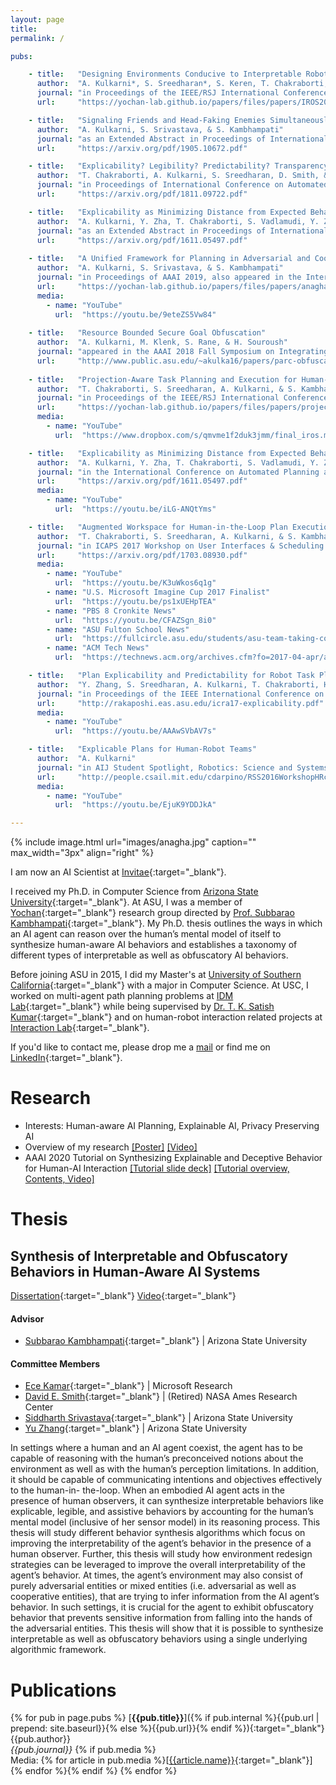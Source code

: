 ```yaml
---
layout: page
title:
permalink: /

pubs:

    - title:   "Designing Environments Conducive to Interpretable Robot Behavior"
      author:  "A. Kulkarni*, S. Sreedharan*, S. Keren, T. Chakraborti, D. Smith, & S. Kambhampati"
      journal: "in Proceedings of the IEEE/RSJ International Conference on Intelligent Robots and Systems (IROS) 2020."
      url:     "https://yochan-lab.github.io/papers/files/papers/IROS2020_design_for_explicability.pdf"

    - title:   "Signaling Friends and Head-Faking Enemies Simultaneously: Balancing Goal Obfuscation and Goal Legibility"
      author:  "A. Kulkarni, S. Srivastava, & S. Kambhampati"
      journal: "as an Extended Abstract in Proceedings of International Conference on Autonomous Agents and Multiagent Systems (AAMAS) 2020."
      url:     "https://arxiv.org/pdf/1905.10672.pdf"

    - title:   "Explicability? Legibility? Predictability? Transparency? Privacy? Security? The Emerging Landscape of Interpretable Agent Behavior"
      author:  "T. Chakraborti, A. Kulkarni, S. Sreedharan, D. Smith, & S. Kambhampati"
      journal: "in Proceedings of International Conference on Automated Planning and Scheduling (ICAPS) 2019."
      url:     "https://arxiv.org/pdf/1811.09722.pdf"

    - title:   "Explicability as Minimizing Distance from Expected Behavior"
      author:  "A. Kulkarni, Y. Zha, T. Chakraborti, S. Vadlamudi, Y. Zhang, & S. Kambhampati"
      journal: "as an Extended Abstract in Proceedings of International Conference on Autonomous Agents and Multiagent Systems (AAMAS) 2019."
      url:     "https://arxiv.org/pdf/1611.05497.pdf"
  
    - title:   "A Unified Framework for Planning in Adversarial and Cooperative Environments"
      author:  "A. Kulkarni, S. Srivastava, & S. Kambhampati"
      journal: "in Proceedings of AAAI 2019, also appeared in the International Conference on Automated Planning and Scheduling (ICAPS) 2018 Workshop on Planning and Robotics."
      url:     "https://yochan-lab.github.io/papers/files/papers/anagha-aaai-2019.pdf"
      media:
        - name: "YouTube"
          url:  "https://youtu.be/9eteZS5Vw84"
    
    - title:   "Resource Bounded Secure Goal Obfuscation"
      author:  "A. Kulkarni, M. Klenk, S. Rane, & H. Souroush"
      journal: "appeared in the AAAI 2018 Fall Symposium on Integrating Planning, Diagnosis and Causal Reasoning, and in AAAI 2019 Workshop on Plan, Activity and Intent Recognition."
      url:     "http://www.public.asu.edu/~akulka16/papers/parc-obfuscation-aaai.pdf"
      
    - title:   "Projection-Aware Task Planning and Execution for Human-in-the-Loop Operation of Robots in a Mixed-Reality Workspace"
      author:  "T. Chakraborti, S. Sreedharan, A. Kulkarni, & S. Kambhampati"
      journal: "in Proceedings of the IEEE/RSJ International Conference on Intelligent Robots and Systems (IROS) 2018, also appeared in HRI 2018 Workshop on Virtual, Augmented and Mixed Reality for Human-Robot Interaction, and in ICAPS 2018 Workshop on User Interfaces & Scheduling & Planning."
      url:     "https://yochan-lab.github.io/papers/files/papers/projection-aware.pdf"
      media:
        - name: "YouTube"
          url:  "https://www.dropbox.com/s/qmvme1f2duk3jmm/final_iros.mp4"

    - title:   "Explicability as Minimizing Distance from Expected Behavior"
      author:  "A. Kulkarni, Y. Zha, T. Chakraborti, S. Vadlamudi, Y. Zhang, & S. Kambhampati"
      journal: "in the International Conference on Automated Planning and Scheduling (ICAPS) 2018 Workshop on Explainable AI Planning."
      url:     "https://arxiv.org/pdf/1611.05497.pdf"
      media:
        - name: "YouTube"
          url:  "https://youtu.be/iLG-ANQtYms"

    - title:   "Augmented Workspace for Human-in-the-Loop Plan Execution"
      author:  "T. Chakraborti, S. Sreedharan, A. Kulkarni, & S. Kambhampati"
      journal: "in ICAPS 2017 Workshop on User Interfaces & Scheduling & Planning; and ICAPS 2017 System Demonstrations and Exhibits."
      url:     "https://arxiv.org/pdf/1703.08930.pdf"
      media:
        - name: "YouTube"
          url:  "https://youtu.be/K3uWkos6q1g"
        - name: "U.S. Microsoft Imagine Cup 2017 Finalist"
          url:  "https://youtu.be/ps1xUEHpTEA"
        - name: "PBS 8 Cronkite News"
          url:  "https://youtu.be/CFAZSgn_8i0"
        - name: "ASU Fulton School News"
          url:  "https://fullcircle.asu.edu/students/asu-team-taking-concept-closer-human-robot-connection-u-s-imagine-cup-finals/"
        - name: "ACM Tech News"
          url:  "https://technews.acm.org/archives.cfm?fo=2017-04-apr/apr-17-2017.html"

    - title:   "Plan Explicability and Predictability for Robot Task Planning"
      author:  "Y. Zhang, S. Sreedharan, A. Kulkarni, T. Chakraborti, H. H. Zhuo, & S. Kambhampati"
      journal: "in Proceedings of the IEEE International Conference on Robotics and Automation (ICRA) 2017, and also appeared in Robotics: Science and Systems (RSS) 2016 Workshop on Planning for Human-Robot Interaction: Shared Autonomy and Collaborative Robotics."
      url:     "http://rakaposhi.eas.asu.edu/icra17-explicability.pdf"
      media:
        - name: "YouTube"
          url:  "https://youtu.be/AAAwSVbAV7s"

    - title:   "Explicable Plans for Human-Robot Teams"
      author:  "A. Kulkarni"
      journal: "in AIJ Student Spotlight, Robotics: Science and Systems (RSS) 2016 Workshop on Planning for Human-Robot Interaction: Shared Autonomy and Collaborative Robotics."
      url:     "http://people.csail.mit.edu/cdarpino/RSS2016WorkshopHRcolla/abstracts/RSS16WS_AI_award_ExplicablePlans.pdf"
      media:
        - name: "YouTube"
          url:  "https://youtu.be/EjuK9YDDJkA"

---
```


{% include image.html url="images/anagha.jpg" caption="" max_width="3px" align="right" %}

I am now an AI Scientist at [Invitae](https://www.invitae.com/en){:target="_blank"}. 

I received my Ph.D. in Computer Science from [Arizona State University](http://www.asu.edu){:target="_blank"}. At ASU, I was a member of [Yochan](https://yochan-lab.github.io/home/){:target="_blank"} research group directed by [Prof. Subbarao Kambhampati](http://rakaposhi.eas.asu.edu/){:target="_blank"}. My Ph.D. thesis outlines the ways in which an AI agent can reason over the human’s mental model of itself to synthesize human-aware AI behaviors and establishes a taxonomy of different types of interpretable as well as obfuscatory AI behaviors. 

Before joining ASU in 2015, I did my Master's at [University of Southern California](http://www.usc.edu){:target="_blank"} with a major in Computer Science. At USC, I worked on multi-agent path planning problems at [IDM Lab](http://idm-lab.org){:target="_blank"} while being supervised by [Dr. T. K. Satish Kumar](https://www.tkskwork.org/){:target="_blank"} and on human-robot interaction related projects at [Interaction Lab](http://robotics.usc.edu/interaction/){:target="_blank"}.

If you'd like to contact me, please drop me a [mail](mailto:kulkarni.p.anagha@gmail.com) or find me on [LinkedIn](https://www.linkedin.com/in/anaghapk){:target="_blank"}.

# Research
* Interests: Human-aware AI Planning, Explainable AI, Privacy Preserving AI
* Overview of my research [[Poster]](https://www.dropbox.com/s/zxo80tsqxl40t5t/ResearchPoster.pdf?dl=0) [[Video]](https://youtu.be/WvjNAWtnCbs)
* AAAI 2020 Tutorial on Synthesizing Explainable and Deceptive Behavior for Human-AI Interaction
[[Tutorial slide deck]](https://www.dropbox.com/s/9z9iedehwhcxm22/tutorial.pdf?dl=0) [[Tutorial overview, Contents, Video]](https://yochan-lab.github.io/tutorial/AAAI-2020/)

# <a name="thesis"></a>Thesis

## Synthesis of Interpretable and Obfuscatory Behaviors in Human-Aware AI Systems 
[Dissertation](/files/thesis.pdf){:target="_blank"} [Video](https://www.youtube.com/watch?v=j--M3l6412Q){:target="_blank"}

#### Advisor
* [Subbarao Kambhampati](http://rakaposhi.eas.asu.edu/){:target="_blank"} | Arizona State University

#### Committee Members
* [Ece Kamar](https://www.ecekamar.com/){:target="_blank"} | Microsoft Research 
* [David E. Smith](http://psresearch.xyz/){:target="_blank"} | (Retired) NASA Ames Research Center
* [Siddharth Srivastava](http://siddharthsrivastava.net/){:target="_blank"} | Arizona State University
* [Yu Zhang](http://www.public.asu.edu/~yzhan442/){:target="_blank"} | Arizona State University

In settings where a human and an AI agent coexist, the agent has to be capable of reasoning with the human’s preconceived notions about the environment as well as with the human’s perception limitations. In addition, it should be capable of communicating intentions and objectives effectively to the human-in- the-loop. When an embodied AI agent acts in the presence of human observers, it can synthesize interpretable behaviors like explicable, legible, and assistive behaviors by accounting for the human’s mental model (inclusive of her sensor model) in its reasoning process. This thesis will study different behavior synthesis algorithms which focus on improving the interpretability of the agent’s behavior in the presence of a human observer. Further, this thesis will study how environment redesign strategies can be leveraged to improve the overall interpretability of the agent’s behavior. At times, the agent’s environment may also consist of purely adversarial entities or mixed entities (i.e. adversarial as well as cooperative entities), that are trying to infer information from the AI agent’s behavior. In such settings, it is crucial for the agent to exhibit obfuscatory behavior that prevents sensitive information from falling into the hands of the adversarial entities. This thesis will show that it is possible to synthesize interpretable as well as obfuscatory behaviors using a single underlying algorithmic framework.

# <a name="publications"></a>Publications 

{% for pub in page.pubs %}
[**{{pub.title}}**]({% if pub.internal %}{{pub.url | prepend: site.baseurl}}{% else %}{{pub.url}}{% endif %}){:target="_blank"}<br />
{{pub.author}}<br />
*{{pub.journal}}*
{% if pub.media %}<br />Media: {% for article in pub.media %}[[{{article.name}}]({{article.url}}){:target="_blank"}] {% endfor %}{% endif %}
{% endfor %}

